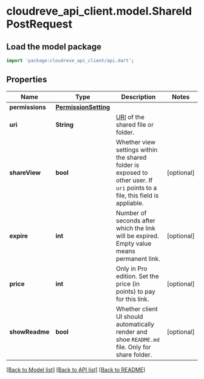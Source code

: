 # cloudreve_api_client.model.ShareIdPostRequest

## Load the model package
```dart
import 'package:cloudreve_api_client/api.dart';
```

## Properties
Name | Type | Description | Notes
------------ | ------------- | ------------- | -------------
**permissions** | [**PermissionSetting**](PermissionSetting.md) |  | 
**uri** | **String** | [URI](https://docs.cloudreve.org/api/file-uri) of the shared file or folder. | 
**shareView** | **bool** | Whether view settings within the shared folder is exposed to other user. If `uri` points to a file, this field is appliable. | [optional] 
**expire** | **int** | Number of seconds after which the link will be expired. Empty value means permanent link. | [optional] 
**price** | **int** | Only in Pro edition. Set the price (in points) to pay for this link. | [optional] 
**showReadme** | **bool** | Whether client UI should automatically render and shoe `README.md` file. Only for share folder. | [optional] 

[[Back to Model list]](../README.md#documentation-for-models) [[Back to API list]](../README.md#documentation-for-api-endpoints) [[Back to README]](../README.md)


